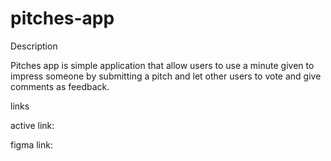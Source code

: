 # pitches-app

Description

Pitches app is simple application that allow users to use a minute given to impress someone by submitting a pitch and let other users to vote and give comments as feedback.

links

active link:

figma link:
